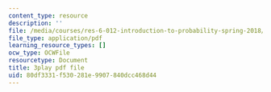 ```yaml
---
content_type: resource
description: ''
file: /media/courses/res-6-012-introduction-to-probability-spring-2018/80df3331f530281e9907840dcc468d44_qinepPxDUcY.pdf
file_type: application/pdf
learning_resource_types: []
ocw_type: OCWFile
resourcetype: Document
title: 3play pdf file
uid: 80df3331-f530-281e-9907-840dcc468d44
---
```

